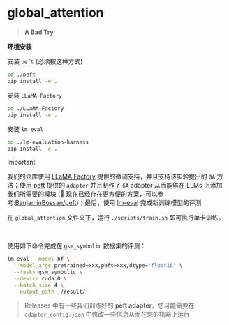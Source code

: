 # global_attention

> **A Bad Try**

**环境安装**

安装 `peft` (必须按这种方式)

```bash
cd ./peft
pip install -e .
```

安装 `LLaMA-Factory`

```bash
cd ./LLaMA-Factory
pip install -e .
```

安装 `lm-eval`

```bash
cd ./lm-evaluation-harness
pip install -e .
```



> [!IMPORTANT]
> 我们的仓库使用 [LLaMA Factory](https://github.com/hiyouga/LLaMA-Factory) 提供的微调支持，并且支持该实验提出的 `GA` 方法；使用 [peft](https://github.com/huggingface/peft) 提供的 `adapter` 并且制作了 `GA` adapter 从而能够在 LLMs 上添加我们所需要的模块 (📢 现在已经存在更方便的方案，可以参考:[BenjaminBossan/peft](https://github.com/BenjaminBossan/peft/tree/refactor-peft-method-registration))；最后，使用 [lm-eval](https://github.com/EleutherAI/lm-evaluation-harness) 完成新训练模型的评测


在 `global_attention` 文件夹下，运行 `./scripts/train.sh` 即可执行单卡训练。

</br>

使用如下命令完成在 `gsm_symbolic` 数据集的评测：
```bash
lm_eval --model hf \
  --model_args pretrained=xxx,peft=xxx,dtype="float16" \
  --tasks gsm_symbolic \
  --device cuda:0 \
  --batch_size 4 \
  --output_path ./result/
```

> Releases 中有一些我们训练好的 **peft adapter**，您可能需要在 `adapter_config.json` 中修改一些信息从而在您的机器上运行
